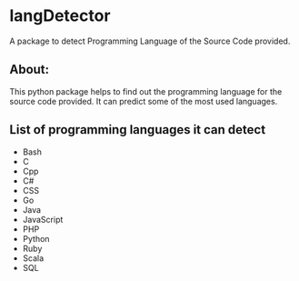 # langDetector
A package to detect Programming Language of the Source Code provided.

## About:
This python package helps to find out the programming language for the source code provided. It can predict some of the most used languages.

## List of programming languages it can detect
* Bash
* C
* Cpp
* C#
* CSS
* Go
* Java
* JavaScript
* PHP
* Python
* Ruby
* Scala
* SQL
